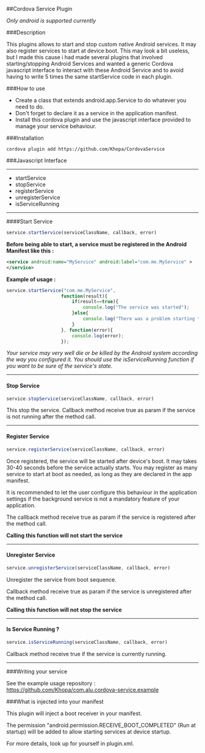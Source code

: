 ##Cordova Service Plugin

*Only android is supported currently*

###Description

This plugins allows to start and stop custom native Android services. It may also register services to start at device boot.
This may look a bit useless, but I made this cause i had made several plugins that involved starting/stopping Android Services and wanted a generic Cordova javascript interface to interact with these Android Service and to avoid having to write 5 times the same startService code in each plugin.

###How to use

- Create a class that extends android.app.Service to do whatever you need to do.
- Don't forget to declare it as a service in the application manifest.
- Install this cordova plugin and use the javascript interface provided to manage your service behaviour.

###Installation

```
cordova plugin add https://github.com/Khopa/CordovaService
```

###Javascript Interface

***

- startService
- stopService
- registerService
- unregisterService
- isServiceRunning

***


####Start Service

```javascript
service.startService(serviceClassName, callback, error)
```

**Before being able to start, a service must be registered in the Android Manifest like this :**

```xml
<service android:name="MyService" android:label="com.me.MyService" >
</service>
```

**Example of usage :**

```javascript
service.startService("com.me.MyService",
					function(result){
						if(result==true){
							console.log("The service was started");
						}else{
							console.log("There was a problem starting the service");
						}
					}, function(error){
						console.log(error);
					});
```

*Your service may very well die or be killed by the Android system according the way you configured it. You should use the isServiceRunning function if you want to be sure of the service's state.*

***

#### Stop Service

```javascript
service.stopService(serviceClassName, callback, error)
```
This stop the service. 
Callback method receive true as param if the service is not running after the method call.

***

#### Register Service

```javascript
service.registerService(serviceClassName, callback, error)
```

Once registered, the service will be started after device's boot. It may takes 30-40 seconds before the service actually starts. You may register as many service to start at boot as needed, as long as they are declared in the app manifest.

It is recommended to let the user configure this behaviour in the application settings if the background service is not a mandatory feature of your application.

The callback method receive true as param if the service is registered after the method call.

**Calling this function will not start the service**

***

#### Unregister Service

```javascript
service.unregisterService(serviceClassName, callback, error)
```

Unregister the service from boot sequence.

Callback method receive true as param if the service is unregistered after the method call.

**Calling this function will not stop the service**

***

#### Is Service Running ?

```javascript
service.isServiceRunning(serviceClassName, callback, error)
```

Callback method receive true if the service is currently running.

***

###Writing your service

See the example usage repository : https://github.com/Khopa/com.alu.cordova-service.example

###What is injected into your manifest

This plugin will inject a boot receiver in your manifest.

The permission "android.permission.RECEIVE_BOOT_COMPLETED" (Run at startup) will be added to allow starting services at device startup.

For more details, look up for yourself in plugin.xml.
